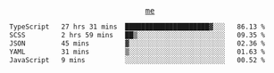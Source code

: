 <p align="center">
  <samp>
    <a href="https://yiwwhl.com">me</a>
  </samp>
</p>

<!--START_SECTION:waka-->

```txt
TypeScript   27 hrs 31 mins  █████████████████████▓░░░   86.13 %
SCSS         2 hrs 59 mins   ██▒░░░░░░░░░░░░░░░░░░░░░░   09.35 %
JSON         45 mins         ▓░░░░░░░░░░░░░░░░░░░░░░░░   02.36 %
YAML         31 mins         ▒░░░░░░░░░░░░░░░░░░░░░░░░   01.63 %
JavaScript   9 mins          ░░░░░░░░░░░░░░░░░░░░░░░░░   00.52 %
```

<!--END_SECTION:waka-->